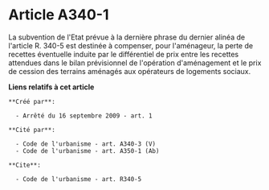 # Article A340-1

La subvention de l'Etat prévue à la dernière phrase du dernier alinéa de l'article R. 340-5 est destinée à compenser, pour
l'aménageur, la perte de recettes éventuelle induite par le différentiel de prix entre les recettes attendues dans le bilan
prévisionnel de l'opération d'aménagement et le prix de cession des terrains aménagés aux opérateurs de logements sociaux.

**Liens relatifs à cet article**

	**Créé par**:

	  - Arrêté du 16 septembre 2009 - art. 1

	**Cité par**:

	  - Code de l'urbanisme - art. A340-3 (V)
	  - Code de l'urbanisme - art. A350-1 (Ab)

	**Cite**:

	  - Code de l'urbanisme - art. R340-5
